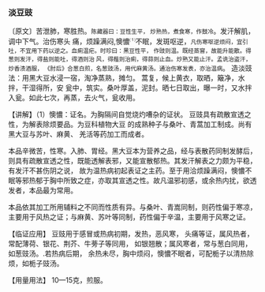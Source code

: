 ### 淡豆豉

〔原文〕苦泄肺，寒胜热。<small>陈藏器曰：豆性生平，
炒熟热，煮食寒，作鼓冷</small>。发汗解肌，调中下气。治伤寒头
痛，烦躁满闷,懊憹<sup>⑴</sup>不眠，发斑呕逆，<small>凡伤寒呕逆烦闷，宜引吐，不宜用下药以逆之。血痢温疟。时珍曰：黑豆性平， 作豉则温。既经蒸窨，故能升能散。得葱则发汗，得盐则能吐，得酒则治
风，得薤则治痢，得蒜则止血。炒熟又能止汗。孟诜治盗汗，炒香渍酒服，
《肘后》合葱白煎，名葱豉汤，用代麻黄汤。通治伤寒发表，亦治温病</small>。
造淡豉法：用黑大豆水浸一宿，淘净蒸熟，摊匀。
蒿复，候上黄衣，取晒，簸净，水拌，干湿得所，安
瓮中，筑实。桑叶厚盖，泥封。晒七日取出，曝一时，又水拌入瓮。如此七次，再蒸，去火气，瓮收用。

【讲解】（1）懊憹：证名。为胸隔间自觉烧灼嘈杂的证状。
豆豉具有疏散宣透之性，为解表除烦要品。为豆科植物大豆
的成熟种子与桑叶、青蒿加工制成。尚有黑大豆与苏叶、麻黄、
羌活等药加工而成者。	

本品辛微苦，性寒。入肺、胃经。黑大豆本为营养之品，经与表散药同制发酵后，则具有疏散宣透之性，既能透解表邪，又能宣散郁热。其发汗解表之力颇为平稳，有发汗不甚伤阴之说，
故为温热病初起表证之主药。至于用洽烦躁满闷，懊憹不眠等邪热郁于胸中所致之症，亦取其宣透之性。故凡温邪初感，或余热内扰，欲透发者，本品最为常用。

本品依其加工所用辅料之不同而性质有异。与桑叶、青嵩同制，则药性偏于寒凉，主要用于风热之证；与麻黄、苏叶等同制，药性偏于辛温，主要用于风寒之证。

【临证应用】 豆豉用于感冒或热病初期，发热，恶风寒，
头痛等证，属风热者，常配薄荷、银花、荆芥、牛蒡子等同用，
如银翘散；属风寒者，常与葱白同用，如葱豉汤。.若热病后期，
余热未尽，胸中烦闷，懊憹不眠者，可配栀子以清热除烦，如栀子豉汤。

【用量用法】 10—15克，煎服。
